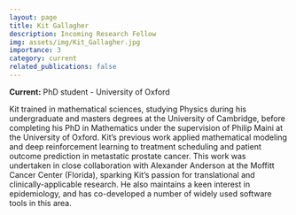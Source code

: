 ```yaml
---
layout: page
title: Kit Gallagher
description: Incoming Research Fellow
img: assets/img/Kit_Gallagher.jpg
importance: 3
category: current
related_publications: false
---
```


**Current:** PhD student - University of Oxford

Kit trained in mathematical sciences, studying Physics during his undergraduate and masters degrees at the University of Cambridge, before completing his PhD in Mathematics under the supervision of Philip Maini at the University of Oxford. Kit’s previous work applied mathematical modeling and deep reinforcement learning to treatment scheduling and patient outcome prediction in metastatic prostate cancer. This work was undertaken in close collaboration with Alexander Anderson at the Moffitt Cancer Center (Florida), sparking Kit’s passion for translational and clinically-applicable research. He also maintains a keen interest in epidemiology, and has co-developed a number of widely used software tools in this area.

